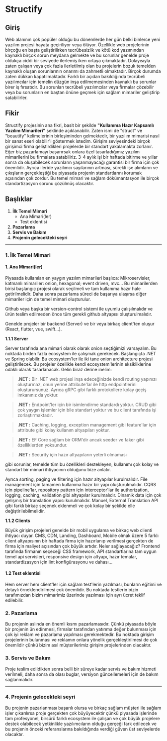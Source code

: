 
# Structify

## Giriş
Web alanının çok popüler olduğu bu dönemlerde her gün belki binlerce yeni yazılım projesi hayata geçiriliyor veya ölüyor. Özellikle web projelerinin birçoğu en başta geliştirilirken tecrübesizlik ve kötü kod yazımından kaynaklı birçok sorun meydana gelmekte ve bu sorunlar genelde proje oldukça ciddi bir seviyede ilerlemiş iken ortaya çıkmaktadır. Dolayısıyla zaten çalışan veya çok fazla ilerletilmiş olan bu projelerin bozuk temelden kaynaklı oluşan sorunlarının onarımı da zahmetli olmaktadır. Birçok durumda zaten dükkan kapatılmaktadır. Farklı bir açıdan bakıldığında tecrübeli yazılımcılar için temelin düzgün inşa edilmemesinden kaynaklı bu sorunlar birer iş fırsatıdır. Bu sorunları tecrübeli yazılımcılar veya firmalar çözebilir veya bu sorunların en baştan önüne geçmek için sağlam mimariler geliştirip satabilirler.

## Fikir
Structify projesinin ana fikri, basit bir şekilde **"Kullanıma Hazır Kapsamlı Yazılım Mimarileri"** şeklinde açıklanabilir. Zaten ismi de "struct" ve "beautify" kelimelerinin birleşiminden gelmektedir, bir yazılım mimarisi nasıl bir sanat eseri olabilir'i göstermek istedim. Girişim seviyesindeki birçok girişimci firma geliştirdikleri projelerde bir standart yakalamakta zorlanır. Eğer biz pazarlamayı başarırsak onlara özel tasarladığımız yazılım mimarilerini bu firmalara satabiliriz. 3-4 aylık işi bir haftada bitirme ve yıllar sonra da oluşabilecek sorunların yaşanmayacağı garantisi bir firma için çok önemlidir. Ayrıca ileride yazılımcı sayılarının artması, sürekli işe alımların ve çıkışların gerçekleştiği bu piyasada projenin standartlarını korumak açısından çok zordur. Bu temel mimari ve sağlam dökümantasyon ile birçok standartizasyon sorunu çözülmüş olacaktır.

## Başlıklar
1. **İlk Temel Mimari**
    * Ana Mimari(ler)
    * Test eklentisi
2. **Pazarlama**
3. **Servis ve Bakım**
4. **Projenin gelecekteki seyri**

---

### 1. İlk Temel Mimari

#### 1. Ana Mimari(ler)
Piyasada kullanılan en yaygın yazılım mimarileri başlıca: Mikroservisler, katmanlı mimariler: onion, hexagonal; event driven, mvc... Bu mimarilerden birisi başlangıç projesi olarak seçilmeli ve tam kullanıma hazır hale getirilmelidir. Daha sonra pazarlama süreci de başarıya ulaşırsa diğer mimariler için de temel mimari oluşturulur.

Github veya başka bir version-control sistemi ile uyumlu çalışılmalıdır ve ürün teslim edilmeden önce tüm gerekli github altyapısı oluşturulmalıdır.

Genelde projeler bir backend (Server) ve bir veya birkaç client'ten oluşur (React, flutter, vue, swift...).

**1.1.1 Server**

Server tarafında ana mimari olarak olarak onion seçtiğimizi varsayalım. Bu noktada birden fazla ecosystem ile çalışmak gerekecek. Başlangıçta .NET ve Spring olabilir. Bu ecosystem'ler ile iki tane onion architecture projesi geliştirilecek. Bu projeler özellikle kendi ecosystem'lerinin eksikliklerine odaklı olarak tasarlanacak. Gelin biraz derine inelim:

>**.NET :** Bir .NET web projesi inşa edeceğinizde kendi routing yapınızı oluşturmaz, onun yerine attribute'lar ile http endpointlerini oluşturursunuz. Ayrıca gRPC gibi farklı protokollere kolay geçiş imkanınız da yoktur.

> **.NET :** Endpoint'ler için bir isimlendirme standardı yoktur. CRUD gibi çok yaygın işlemler için bile standart yoktur ve bu client tarafında işi zorlaştırmaktadır.

> **.NET :** Caching, logging, exception management gibi feature'lar için attribute gibi kolay kullanım altyapıları yoktur.

> **.NET :** EF Core sağlam bir ORM'dir ancak seeder ve faker gibi özelliklerden yoksundur.

> **.NET :** Security için hazır altyapıların yeterli olmaması

gibi sorunlar, temelde tüm bu özellikleri destekleyen, kullanımı çok kolay ve standart bir mimari ihtiyacının olduğunu bize anlatır.

Ayrıca sorting, paging ve filtering için hazır altyapılar kurulmalıdır. File management için tamamen kullanıma hazır bir yapı oluşturulmalıdır. CQRS için pipeline'lar, repository pattern için interceptor'lar ile authorization, logging, caching, validation gibi altyapılar kurulmalıdır. Dinamik data için çok gelişmiş bir translation yapısı kurulmalıdır. Manuel, External Translation API gibi farklı birkaç seçenek eklenmeli ve çok kolay bir şekilde elle değiştirilebilmelidir.

**1.1.2 Clients**

Büyük girişim projeleri genelde bir mobil uygulama ve birkaç web clienti ihtiyacı duyar. CMS, CDN, Landing, Dashboard, Mobile olmak üzere 5 farklı client altyapısının bir haftada firma için hazırlanıp verilmesi gerçekten de firma için maliyet açısından çok büyük artıdır. Neler sağlayacağız? Frontend tarafında firmanın seçeceği CSS framework, API standartlarına tam uygun temel api servisleri, responsive design için altyapı, hazır temalar, standardizasyon için lint konfigürasyonu ve dahası...

#### 1.2 Test eklentisi

Hem server hem client'ler için sağlam test'lerin yazılması, bunların eğitimi ve detaylı örneklendirilmesi çok önemlidir. Bu noktada testlerin bizin tarafımızdan bizim mimarimiz üzerinde yazılması için ayrı ücret teklif edilebilir.

### 2. Pazarlama
Bu projenin aslında en önemli kısmı pazarlamasıdır. Çünkü piyasada böyle bir projenin ün edinmesi, firmalar tarafından yatırıma değer bulunması için çok iyi reklam ve pazarlama yapılması gerekmektedir. Bu noktada girişim projelerinin bulunması ve reklamın onlara yönelik gerçekleştirilmesi de çok önemlidir çünkü bizim asıl müşterilerimiz girişim projelerinden olacaktır.

### 3. Servis ve Bakım
Proje teslim edildikten sonra belli bir süreye kadar servis ve bakım hizmeti verilmeli, daha sonra da olası buglar, versiyon güncellemeleri için de bakım sağlanmalıdır.  

---

### 4. Projenin gelecekteki seyri
Bu projenin pazarlanması başarılı olursa ve birkaç sağlam müşteri ile sağlam işler çıkarılırsa proje gerçekten çok büyüyecektir çünkü piyasada işlerinde tam profesyonel, birsürü farklı ecosystem ile çalışan ve çok büyük projelere destek olabilecek yetkinlikle yazılımcıların olduğu gerçeği fark edilecek ve bu projenin önceki referanslarına bakıldığında verdiği güven üst seviyelerde olacaktır.
